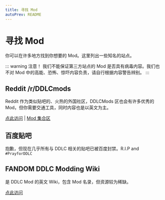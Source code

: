 ```yaml
---
title: 寻找 Mod
autoPrev: README
---
```


# 寻找 Mod

你可以在许多地方找到你想要的 Mod。这里列出一些知名的站点。

::: warning 注意！
我们不能保证第三方站点的 Mod 是否具有病毒内容。我们也不对 Mod 中的高能、恐怖、惊吓内容负责，请自行根据内容警告辨别。
:::

## Reddit /r/DDLCmods

Reddit 作为类似贴吧的、火热的外国社区，DDLCMods 区也会有许多优秀的 Mod，但你需要交通工具，同时内容也是以英文为主。

[点此访问](https://www.reddit.com/r/DDLCMods) | [Mod 集合区](https://www.reddit.com/r/DDLCMods/wiki/modlist)

## 百度贴吧

抱歉，但现在几乎所有与 DDLC 相关的贴吧已被百度封禁。R.I.P and `#PrayforDDLC`

## FANDOM DDLC Modding Wiki

是 DDLC Mod 的英文 Wiki，包含 Mod 名录，但资源较为稀缺。

[点此访问](https://ddlc-modding.fandom.com/)